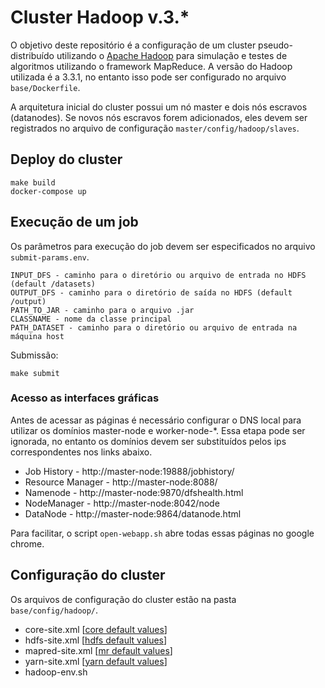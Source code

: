 # Cluster Hadoop v.3.*

O objetivo deste repositório é a configuração de um cluster pseudo-distribuído utilizando o [Apache Hadoop](https://hadoop.apache.org/) para simulação e testes de algoritmos utilizando o framework MapReduce. A versão do Hadoop utilizada é a 3.3.1, no entanto isso pode ser configurado no arquivo ```base/Dockerfile```.

A arquitetura inicial do cluster possui um nó master e dois nós escravos (datanodes). Se novos nós escravos forem adicionados, eles devem ser registrados no arquivo de configuração ```master/config/hadoop/slaves```.
## Deploy do cluster

```
make build
docker-compose up
```

## Execução de um job

Os parâmetros para execução do job devem ser especificados no arquivo ```submit-params.env```.

```
INPUT_DFS - caminho para o diretório ou arquivo de entrada no HDFS (default /datasets)
OUTPUT_DFS - caminho para o diretório de saída no HDFS (default /output)
PATH_TO_JAR - caminho para o arquivo .jar 
CLASSNAME - nome da classe principal
PATH_DATASET - caminho para o diretório ou arquivo de entrada na máquina host
```

Submissão:

```
make submit
```

### Acesso as interfaces gráficas

Antes de acessar as páginas é necessário configurar o DNS local para utilizar os domínios master-node e worker-node-*. Essa etapa pode ser ignorada, no entanto os domínios devem ser substituídos pelos ips correspondentes nos links abaixo.

- Job History - http://master-node:19888/jobhistory/ 
- Resource Manager - http://master-node:8088/
- Namenode - http://master-node:9870/dfshealth.html
- NodeManager - http://master-node:8042/node
- DataNode - http://master-node:9864/datanode.html

Para facilitar, o script ```open-webapp.sh``` abre todas essas páginas no google chrome.

## Configuração do cluster

Os arquivos de configuração do cluster estão na pasta ```base/config/hadoop/```.

- core-site.xml [[core default values](https://hadoop.apache.org/docs/current/hadoop-project-dist/hadoop-common/core-default.xml)]
- hdfs-site.xml [[hdfs default values](https://hadoop.apache.org/docs/current/hadoop-project-dist/hadoop-hdfs/hdfs-default.xml)]
- mapred-site.xml [[mr default values](https://hadoop.apache.org/docs/current/hadoop-mapreduce-client/hadoop-mapreduce-client-core/mapred-default.xml)]
- yarn-site.xml [[yarn default values](https://hadoop.apache.org/docs/current/hadoop-yarn/hadoop-yarn-common/yarn-default.xml)]
- hadoop-env.sh

